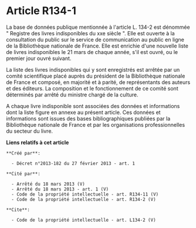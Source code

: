 # Article R134-1

La base de données publique mentionnée à l'article L. 134-2 est dénommée " Registre des livres indisponibles du xxe siècle ".
Elle est ouverte à la consultation du public sur le service de communication au public en ligne de la Bibliothèque nationale
de France. Elle est enrichie d'une nouvelle liste de livres indisponibles le 21 mars de chaque année, s'il est ouvré, ou le
premier jour ouvré suivant. 

La liste des livres indisponibles qui y sont enregistrés est arrêtée par un comité scientifique placé auprès du président de
la Bibliothèque nationale de France et composé, en majorité et à parité, de représentants des auteurs et des éditeurs. La
composition et le fonctionnement de ce comité sont déterminés par arrêté du ministre chargé de la culture. 

A chaque livre indisponible sont associées des données et informations dont la liste figure en annexe au présent article. Ces
données et informations sont issues des bases bibliographiques publiées par la Bibliothèque nationale de France et par les
organisations professionnelles du secteur du livre.

**Liens relatifs à cet article**

	**Créé par**:

	  - Décret n°2013-182 du 27 février 2013 - art. 1

	**Cité par**:

	  - Arrêté du 18 mars 2013 (V)
	  - Arrêté du 18 mars 2013 - art. 1 (V)
	  - Code de la propriété intellectuelle - art. R134-11 (V)
	  - Code de la propriété intellectuelle - art. R134-2 (V)

	**Cite**:

	  - Code de la propriété intellectuelle - art. L134-2 (V)
